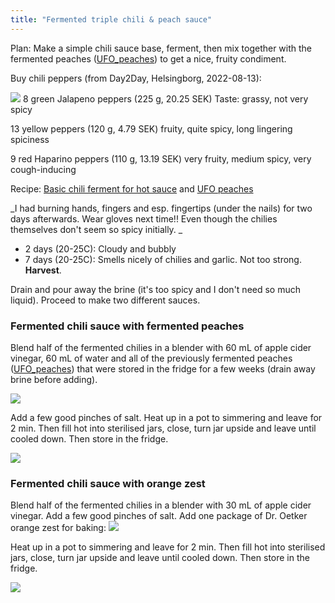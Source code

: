 ```yaml
---
title: "Fermented triple chili & peach sauce"
---
```


Plan: Make a simple chili sauce base, ferment, then mix together with the fermented peaches ([UFO_peaches](projects/fermentation/UFO_peaches.md)) to get a nice, fruity condiment.


Buy chili peppers (from Day2Day, Helsingborg, 2022-08-13): 

![](projects/attachments/IMG_20220813_171126.jpg)
8 green Jalapeno peppers (225 g, 20.25 SEK)
Taste: grassy, not very spicy

13 yellow peppers (120 g, 4.79 SEK)
fruity, quite spicy, long lingering spiciness

9 red Haparino peppers (110 g, 13.19 SEK)
very fruity, medium spicy, very cough-inducing

Recipe: [Basic chili ferment for hot sauce](projects/fermentation/Vegetable%20recipes.md#Basic%20chili%20ferment%20for%20hot%20sauce) and [UFO peaches](projects/fermentation/Vegetable%20recipes.md#UFO%20peaches)

_I had burning hands, fingers and esp. fingertips (under the nails) for two days afterwards. Wear gloves next time!! Even though the chilies themselves don't seem so spicy initially. _
- 2 days (20-25C): Cloudy and bubbly
- 7 days (20-25C): Smells nicely of chilies and garlic. Not too strong. **Harvest**.

Drain and pour away the brine (it's too spicy and I don't need so much liquid). Proceed to make two different sauces.

### Fermented chili sauce with fermented peaches
Blend half of the fermented chilies in a blender with 60 mL of apple cider vinegar, 60 mL of water and all of the previously fermented peaches ([UFO_peaches](projects/fermentation/UFO_peaches.md)) that were stored in the fridge for a few weeks (drain away brine before adding). 

![](projects/attachments/IMG_20220821_140228.jpg)

Add a few good pinches of salt. Heat up in a pot to simmering and leave for 2 min. Then fill hot into sterilised jars, close, turn jar upside and leave until cooled down. Then store in the fridge.

![](projects/attachments/IMG_20220821_140334.jpg)

### Fermented chili sauce with orange zest
Blend half of the fermented chilies in a blender with 30 mL of apple cider vinegar. Add a few good pinches of salt. Add one package of Dr. Oetker orange zest for baking:
![](projects/attachments/IMG_20220821_142921.jpg)

Heat up in a pot to simmering and leave for 2 min. Then fill hot into sterilised jars, close, turn jar upside and leave until cooled down. Then store in the fridge.

![](projects/attachments/IMG_20220821_171423.jpg)